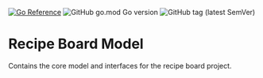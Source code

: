 [![Go Reference](https://pkg.go.dev/badge/github.com/tommzn/recipeboard-core.svg)](https://pkg.go.dev/github.com/tommzn/recipeboard-core/model)
![GitHub go.mod Go version](https://img.shields.io/github/go-mod/go-version/tommzn/recipeboard-core/model)
![GitHub tag (latest SemVer)](https://img.shields.io/github/v/tag/tommzn/recipeboard-core/model)

# Recipe Board Model
Contains the core model and interfaces for the recipe board project.
